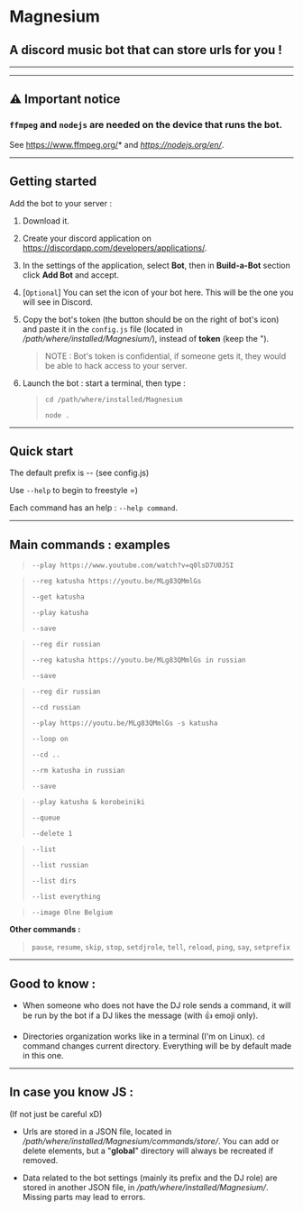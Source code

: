 # Magnesium
## A discord music bot that can store urls for you !
________________________________________________
________________________________________________ 
## **⚠ Important notice**
### `ffmpeg` and `nodejs` are needed on the device that runs the bot. 
See https://www.ffmpeg.org/* and *https://nodejs.org/en/*.
________________________________________________

## Getting started

Add the bot to your server :
1. Download it.
2. Create your discord application on https://discordapp.com/developers/applications/.
3. In the settings of the application, select **Bot**, then in **Build-a-Bot** section click **Add Bot** and accept.
4. [`Optional`] You can set the icon of your bot here. This will be the one you will see in Discord.
5. Copy the bot's token (the button should be on the right of bot's icon) and paste it in the `config.js` file (located in */path/where/installed/Magnesium/*), instead of **token** (keep the ").
    > NOTE : Bot's token is confidential, if someone gets it, they would be able to hack access to your server.
6. Launch the bot : start a terminal, then type :

    > `cd /path/where/installed/Magnesium`
    >
    > `node .` 
________________________________________________
## Quick start

The default prefix is -- (see config.js)

Use `--help` to begin to freestyle =)

Each command has an help : `--help command`.
________________________________________________
## Main commands : examples

> `--play https://www.youtube.com/watch?v=q0lsD7U0JSI`

> `--reg katusha https://youtu.be/MLg83QMmlGs`
>
> `--get katusha`
>
> `--play katusha`
>
> `--save`

> `--reg dir russian`
>
> `--reg katusha https://youtu.be/MLg83QMmlGs in russian`
>
> `--save`

> `--reg dir russian`
>
> `--cd russian`
>
> `--play https://youtu.be/MLg83QMmlGs -s katusha`
> 
> `--loop on`
>
> `--cd ..`
>
> `--rm katusha in russian`
>
> `--save`

> `--play katusha & korobeiniki`
>
> `--queue`
>
> `--delete 1`

> `--list`
>
> `--list russian`
>
> `--list dirs`
>
> `--list everything`

> `--image Olne Belgium`

**Other commands :**
> `pause`, `resume`, `skip`, `stop`, `setdjrole`, `tell`, `reload`, `ping`, `say`, `setprefix`

____________________________________
## Good to know :

* When someone who does not have the DJ role sends a command, it will be run by the bot if a DJ likes the message (with 👍 emoji only).

* Directories organization works like in a terminal (I'm on Linux). `cd` command changes current directory. Everything will be by default made in this one.
_____________________________________
## In case you know JS :
(If not just be careful xD)
* Urls are stored in a JSON file, located in */path/where/installed/Magnesium/commands/store/*. You can add or delete elements, but a "**global**" directory will always be recreated if removed.

* Data related to the bot settings (mainly its prefix and the DJ role) are stored in another JSON file, in */path/where/installed/Magnesium/*. Missing parts may lead to errors.
